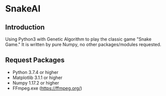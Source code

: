 # SnakeAI

## Introduction
Using Python3 with Genetic Algorithm to play the classic game "Snake Game."
It is written by pure Numpy, no other packages/modules requested.

## Request Packages
* Python 3.7.4 or higher
* Matplotlib 3.1.1 or higher
* Numpy 1.17.2 or higher
* FFmpeg.exe (https://ffmpeg.org/)
